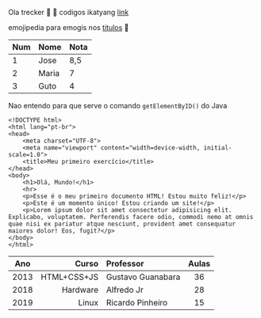 Ola trecker 🖖 
🐒
codigos ikatyang [link](https://github.com/ikatyang/emoji-cheat-sheet)

emojipedia para emogis nos [titulos](https://emojipedia.org) 🦁

Num | Nome | Nota
---|---|---
1 | Jose | 8,5
2 | Maria | 7
3 | Guto | 4

Nao entendo para que serve o comando `getElementByID()`  do Java

```
<!DOCTYPE html>
<html lang="pt-br">
<head>
    <meta charset="UTF-8">
    <meta name="viewport" content="width=device-width, initial-scale=1.0">
    <title>Meu primeiro exercício</title>
</head>
<body>
    <h1>Olá, Mundo!</h1>
    <hr>
    <p>Esse é o meu primeiro documento HTML! Estou muito feliz!</p>
    <p>Este é um momento único! Estou criando um site!</p>
    <p>Lorem ipsum dolor sit amet consectetur adipisicing elit. Explicabo, voluptatem. Perferendis facere odio, commodi nemo at omnis quae nisi ex pariatur atque nesciunt, provident amet consequatur maiores dolor! Eos, fugit?</p>
</body>
</html>

```
Ano | Curso | Professor | Aulas
:---: | ---: | :--- | :---:
2013 | HTML+CSS+JS | Gustavo Guanabara | 36
2018 | Hardware | Alfredo Jr | 28
2019 | Linux | Ricardo Pinheiro | 15 
